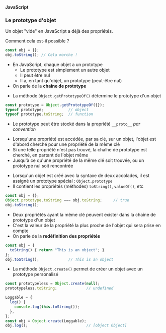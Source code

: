 #### JavaScript
### Le prototype d'objet

<div class="r-stack">



<div class="fragment fade-out" data-fragment-index="1">

Un objet "vide" en JavaScript a déjà des propriétés.

Comment cela est-il possible ?

```javascript
const obj = {};
obj.toString(); // Cela marche !
```

</div>
<div class="fragment fade-in-then-out" data-fragment-index="1">


* En JavaScript, chaque objet a un prototype
  * Le prototype est simplement un autre objet
  * Il peut être nul
  * Il a, en tant qu'objet, un prototype (peut-être nul)
* On parle de la **chaîne de prototype**


</div>

<div class="fragment fade-in-then-out" data-fragment-index="2">

* La méthode `Object.getPrototypeOf()` détermine le prototype d'un objet

```javascript fix
const prototype = Object.getPrototypeOf({});
typeof prototype;           // object
typeof prototype.toString;  // function
```

* Le prototype peut être stocké dans la propriété `__proto__` *par convention*

</div>

<div class="fragment fade-in-then-out" data-fragment-index="3">

* Lorsqu'une propriété est accédée, par sa clé, sur un objet, l'objet est d'abord cherché pour une propriété de la même clé
* Si une telle propriété n'est pas trouvé, la chaîne de prototype est cherché, en partant de l'objet même
* Jusqu'à ce qu'une propriété de la même clé soit trouvée, ou un prototype nul soit rencontrée


</div>

<div class="fragment fade-in-then-out" data-fragment-index="4">

* Lorsqu'un objet est créé avec la syntaxe de deux accolades, il est assigné un prototype spécial : `Object.prototype`
* Il contient les propriétés (méthodes) `toString()`, `valueOf()`, etc

```javascript
const obj = {};
Object.prototype.toString === obj.toString;     // true
obj.toString();
```

</div>

<div class="fragment fade-in-then-out" data-fragment-index="5">

* Deux propriétés ayant la même clé peuvent exister dans la chaîne de prototype d'un objet
* C'est la valeur de la propriété la plus proche de l'objet qui sera prise en compte
* On parle de la **redéfinition des propriétés**

```javascript
const obj = {
  toString() { return "This is an object"; }
};
obj.toString();             // This is an object
```

</div>

<div class="fragment" data-fragment-index="6">

* La méthode `Object.create()` permet de créer un objet avec un prototype personalisé

```javascript
const prototypeless = Object.create(null);
prototypeless.toString;             // undefined

Loggable = {
  log() {
    console.log(this.toString());
  },
};
const obj = Object.create(Loggable);
obj.log();                          // [object Object]
```

</div>

</div>
